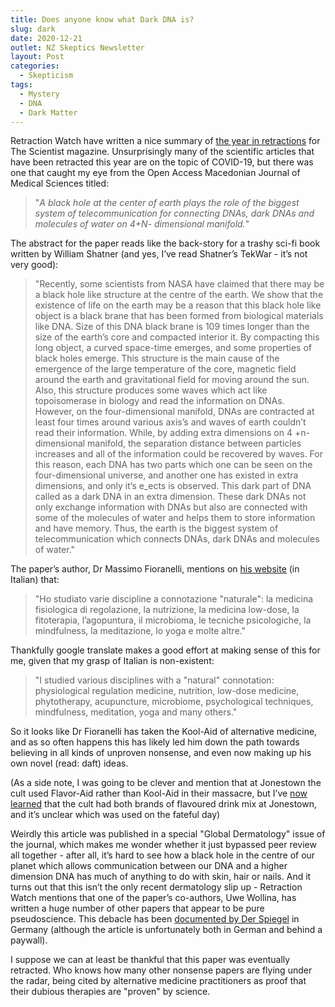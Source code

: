 ```yaml
---
title: Does anyone know what Dark DNA is?
slug: dark
date: 2020-12-21
outlet: NZ Skeptics Newsletter
layout: Post
categories:
  - Skepticism
tags:
  - Mystery
  - DNA
  - Dark Matter
---
```


Retraction Watch have written a nice summary of [the year in retractions](https://www.the-scientist.com/news-opinion/the-top-retractions-of-2020-68284) for The Scientist magazine. Unsurprisingly many of the scientific articles that have been retracted this year are on the topic of COVID-19, but there was one that caught my eye from the Open Access Macedonian Journal of Medical Sciences titled:

<!-- more -->

> "_A black hole at the center of earth plays the role of the biggest system of telecommunication for connecting DNAs, dark DNAs and molecules of water on 4+N- dimensional manifold._"

The abstract for the paper reads like the back-story for a trashy sci-fi book written by William Shatner (and yes, I’ve read Shatner’s TekWar - it’s not very good):

> "Recently, some scientists from NASA have claimed that there may be a black hole like structure at the centre of the earth. We show that the existence of life on the earth may be a reason that this black hole like object is a black brane that has been formed from biological materials like DNA. Size of this DNA black brane is 109 times longer than the size of the earth’s core and compacted interior it. By compacting this long object, a curved space-time emerges, and some properties of black holes emerge. This structure is the main cause of the emergence of the large temperature of the core, magnetic field around the earth and gravitational field for moving around the sun. Also, this structure produces some waves which act like topoisomerase in biology and read the information on DNAs. However, on the four-dimensional manifold, DNAs are contracted at least four times around various axis’s and waves of earth couldn’t read their information. While, by adding extra dimensions on 4 +n-dimensional manifold, the separation distance between particles increases and all of the information could be recovered by waves. For this reason, each DNA has two parts which one can be seen on the four-dimensional universe, and another one has existed in extra dimensions, and only it’s e_ects is observed. This dark part of DNA called as a dark DNA in an extra dimension. These dark DNAs not only exchange information with DNAs but also are connected with some of the molecules of water and helps them to store information and have memory. Thus, the earth is the biggest system of telecommunication which connects DNAs, dark DNAs and molecules of water."

The paper’s author, Dr Massimo Fioranelli, mentions on [his website](https://www.massimofioranelli.com/) (in Italian) that:

> "Ho studiato varie discipline a connotazione "naturale": la medicina fisiologica di regolazione, la nutrizione, la medicina low-dose, la fitoterapia, l’agopuntura, il microbioma, le tecniche psicologiche, la mindfulness, la meditazione, lo yoga e molte altre."

Thankfully google translate makes a good effort at making sense of this for me, given that my grasp of Italian is non-existent:

> "I studied various disciplines with a "natural" connotation: physiological regulation medicine, nutrition, low-dose medicine, phytotherapy, acupuncture, microbiome, psychological techniques, mindfulness, meditation, yoga and many others."

So it looks like Dr Fioranelli has taken the Kool-Aid of alternative medicine, and as so often happens this has likely led him down the path towards believing in all kinds of unproven nonsense, and even now making up his own novel (read: daft) ideas.

(As a side note, I was going to be clever and mention that at Jonestown the cult used Flavor-Aid rather than Kool-Aid in their massacre, but I’ve [now learned](https://en.wikipedia.org/wiki/Kool-Aid#In_popular_culture) that the cult had both brands of flavoured drink mix at Jonestown, and it’s unclear which was used on the fateful day)

Weirdly this article was published in a special "Global Dermatology" issue of the journal, which makes me wonder whether it just bypassed peer review all together - after all, it’s hard to see how a black hole in the centre of our planet which allows communication between our DNA and a higher dimension DNA has much of anything to do with skin, hair or nails. And it turns out that this isn’t the only recent dermatology slip up - Retraction Watch mentions that one of the paper’s co-authors, Uwe Wollina, has written a huge number of other papers that appear to be pure pseudoscience. This debacle has been [documented by Der Spiegel](https://www.spiegel.de/wissenschaft/medizin/uwe-wollina-so-leicht-ist-es-pseudowissenschaftlichen-unsinn-zu-publizieren-a-00000000-0002-0001-0000-000173100156) in Germany (although the article is unfortunately both in German and behind a paywall).

I suppose we can at least be thankful that this paper was eventually retracted. Who knows how many other nonsense papers are flying under the radar, being cited by alternative medicine practitioners as proof that their dubious therapies are "proven" by science.

